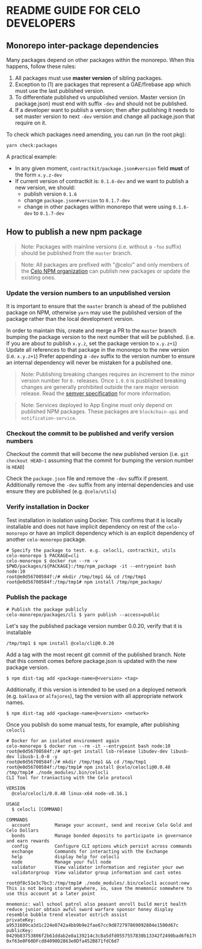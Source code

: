 # README GUIDE FOR CELO DEVELOPERS

## Monorepo inter-package dependencies

Many packages depend on other packages within the monorepo. When this happens, follow these rules:

1.  All packages must use **master version** of sibling packages.
2.  Exception to (1) are packages that represent a GAE/firebase app which must use the last published version.
3.  To differentiate published vs unpublished version. Master version (in package.json) must end with suffix `-dev` and should not be published.
4.  If a developer want to publish a version; then after publishing it needs to set master version to next `-dev` version and change all package.json that require on it.

To check which packages need amending, you can run (in the root pkg):

    yarn check:packages

A practical example:

- In any given moment, `contractkit/package.json#version` field **must** of the form `x.y.z-dev`
- If current version of contractkit is: `0.1.6-dev` and we want to publish a new version, we should:
  - publish version `0.1.6`
  - change `package.json#version` to `0.1.7-dev`
  - change in other packages within monorepo that were using `0.1.6-dev` to `0.1.7-dev`

## How to publish a new npm package

> Note: Packages with mainline versions (i.e. without a `-foo` suffix) should be published from the `master` branch.

> Note: All packages are prefixed with "@celo/" and only members of the [Celo NPM organization](https://www.npmjs.com/settings/celo/members) can publish new packages or update the existing ones.

### Update the version numbers to an unpublished version

It is important to ensure that the `master` branch is ahead of the published package on NPM, otherwise `yarn` may use the published version of the package rather than the local development version.

In order to maintain this, create and merge a PR to the `master` branch bumping the package version to the next number that will be published. (i.e. If you are about to publish `x.y.z`, set the package version to `x.y.z+1`)
Update all references to that package in the monorepo to the new version (i.e. `x.y.z+1`)
Prefer appending a `-dev` suffix to the version number to ensure an internal dependency will never be mistaken for a published one.

> Note: Publishing breaking changes requires an increment to the minor version number for `0.` releases. Once `1.0.0` is pusblished breaking changes are generally prohibited outside the rare major version release. Read the [semver specification](https://semver.org/) for more information.

> Note: Services deployed to App Engine must only depend on published NPM packages. These packages are `blockchain-api` and `notification-service`.

### Checkout the commit to be published and verify version numbers

Checkout the commit that will become the new published version (i.e. `git checkout HEAD~1` assuming that the commit for bumping the version number is `HEAD`)

Check the `package.json` file and remove the `-dev` suffix if present. Additionally remove the `-dev` suffix from any internal dependencies and use ensure they are published (e.g. `@celo/utils`)

### Verify installation in Docker

Test installation in isolation using Docker.
This confirms that it is locally installable and does not have implicit dependency on rest of the `celo-monorepo` or have an implicit dependency which is an explicit dependency of another `celo-monorepo` package.

```
# Specify the package to test. e.g. celocli, contractkit, utils
celo-monorepo $ PACKAGE=cli
celo-monorepo $ docker run --rm -v $PWD/packages/${PACKAGE}:/tmp/npm_package -it --entrypoint bash node:10
root@e0d56700584f:/# mkdir /tmp/tmp1 && cd /tmp/tmp1
root@e0d56700584f:/tmp/tmp1# npm install /tmp/npm_package/
```

### Publish the package

```
# Publish the package publicly
celo-monorepo/packages/cli $ yarn publish --access=public
```

Let's say the published package version number 0.0.20, verify that it is installable

```
/tmp/tmp1 $ npm install @celo/cli@0.0.20
```

Add a tag with the most recent git commit of the published branch. Note that this commit comes before package.json is updated with the new package version.

```
$ npm dist-tag add <package-name>@<version> <tag>
```

Additionally, if this version is intended to be used on a deployed network (e.g. `baklava` or `alfajores`), tag the version with all appropriate network names.

```
$ npm dist-tag add <package-name>@<version> <network>
```

Once you publish do some manual tests, for example, after publishing `celocli`

```
# Docker for an isolated environment again
celo-monorepo $ docker run --rm -it --entrypoint bash node:10
root@e0d56700584f:/# apt-get install lsb-release libudev-dev libusb-dev libusb-1.0-0 -y
root@e0d56700584f:/# mkdir /tmp/tmp1 && cd /tmp/tmp1
root@e0d56700584f:/tmp/tmp1# npm install @celo/celocli@0.0.48
/tmp/tmp1# ./node_modules/.bin/celocli
CLI Tool for transacting with the Celo protocol

VERSION
  @celo/celocli/0.0.48 linux-x64 node-v8.16.1

USAGE
  $ celocli [COMMAND]

COMMANDS
  account         Manage your account, send and receive Celo Gold and Celo Dollars
  bonds           Manage bonded deposits to participate in governance and earn rewards
  config          Configure CLI options which persist across commands
  exchange        Commands for interacting with the Exchange
  help            display help for celocli
  node            Manage your full node
  validator       View validator information and register your own
  validatorgroup  View validator group information and cast votes

root@f8c51e3c7bc3:/tmp/tmp1# ./node_modules/.bin/celocli account:new
This is not being stored anywhere, so, save the mnemonic somewhere to use this account at a later point

mnemonic: wall school patrol also peasant enroll build merit health reduce junior obtain awful sword warfare sponsor honey display resemble bubble trend elevator ostrich assist
privateKey: a9531609ca3d1c224e0742a4bb9b9e2fae67cc9d872797869092804e1500d67c
publicKey: 0429b83753806f2b61ddab2e8a139214c3c8a5dfd0557557830b13342f2490bad6f61767e1b0707be51685e5e13683e6fa276333cbdb06f07768a09b8070e27259accountAddress: 0xf63e0F60DFcd84090D2863e0Dfa452B871fdC6d7
```
